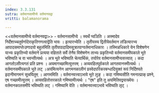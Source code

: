 ```yaml
---
index: 3.3.131
sutra: वर्तमानसामीप्ये वर्तमानवद्वा
vritti: balamanorama

---
```

<<वर्तमानसामीप्ये वर्तमानवद्वा>> - वर्तमानसामीप्ये । स्वर्थे प्यञिति । अस्मादेव निर्देशाच्चतुर्वर्णादेराकृतिगणत्वाद्वेति भावः । इत्यारभ्येति । तृतीयस्य द्वितीयेवर्तमान ल॑डित्यारभ्य आपादसमाप्तेःउणादयो बहुल॑मिति तृतीयपादादिमसूत्रात्पाग्वर्तमानाधिकारः । तस्मिन्नधिकारे येन विशेषणेन याभ्यः प्रकृतिभ्यो वर्तमाने प्रत्यया वहिताते सर्वे तेनैव विशेषणेन ताभ्यः प्रकृतिभ्यो वर्तमानसमीपकाले भूते भविष्यति च वा भवन्तीत्यर्थः । अत्र भूते भविष्यति चेत्यार्थिकं, तयोरेव वर्तमानसामीप्यसत्त्वात् । कदा आगतोऽसीत्यगतं प्रति प्रश्नः । अयमागच्छामित्युत्तरम् । अव्यवहितपूर्वकाले आगतवानस्मीत्यर्थः । वर्तमानसमीपकाले भूते लट् ।अय॑मित्यनेन आगमनकालीनं प्रस्वेदपरिकरबन्धादियुक्तं रूपं निर्दिश्यते इदानीमागमनं सूचयितुम् । आगममिति । वर्तमानवत्त्वाऽभावे भूते लुङ् । कदा गमिष्यसीति गमनात्प्राक् प्रश्ने, एष गच्छामीत्युत्तम् । अव्यवहितोत्तरकाले गमिष्यामीत्यर्थः । "एष" इति तु अयमितिवद्वयाख्येयः । वर्तमानकालसमीपे भविष्यति लट् । गमिष्यामि वेति । वर्तमानवत्त्वाऽभावे भविष्यति लृट् ।